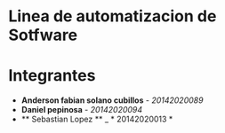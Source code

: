 # Linea de automatizacion de Sotfware
# Integrantes
* **Anderson fabian solano cubillos** - *20142020089* 
* **Daniel pepinosa** - *20142020094* 
* ** Sebastian Lopez ** _ * 20142020013 *

